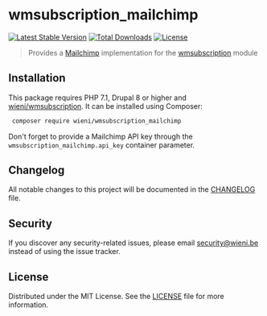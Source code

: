 wmsubscription_mailchimp
======================

[![Latest Stable Version](https://poser.pugx.org/wieni/wmsubscription_mailchimp/v/stable)](https://packagist.org/packages/wieni/wmsubscription_mailchimp)
[![Total Downloads](https://poser.pugx.org/wieni/wmsubscription_mailchimp/downloads)](https://packagist.org/packages/wieni/wmsubscription_mailchimp)
[![License](https://poser.pugx.org/wieni/wmsubscription_mailchimp/license)](https://packagist.org/packages/wieni/wmsubscription_mailchimp)

> Provides a [Mailchimp](https://mailchimp.com) implementation for the
> [wmsubscription](https://github.com/wieni/wmsubscription) module

## Installation

This package requires PHP 7.1, Drupal 8 or higher and 
[wieni/wmsubscription](https://github.com/wieni/wmsubscription). 
It can be installed using Composer:

```bash
 composer require wieni/wmsubscription_mailchimp
```

Don't forget to provide a Mailchimp API key through the 
`wmsubscription_mailchimp.api_key` container parameter.

## Changelog
All notable changes to this project will be documented in the
[CHANGELOG](CHANGELOG.md) file.

## Security
If you discover any security-related issues, please email
[security@wieni.be](mailto:security@wieni.be) instead of using the issue
tracker.

## License
Distributed under the MIT License. See the [LICENSE](LICENSE) file
for more information.

